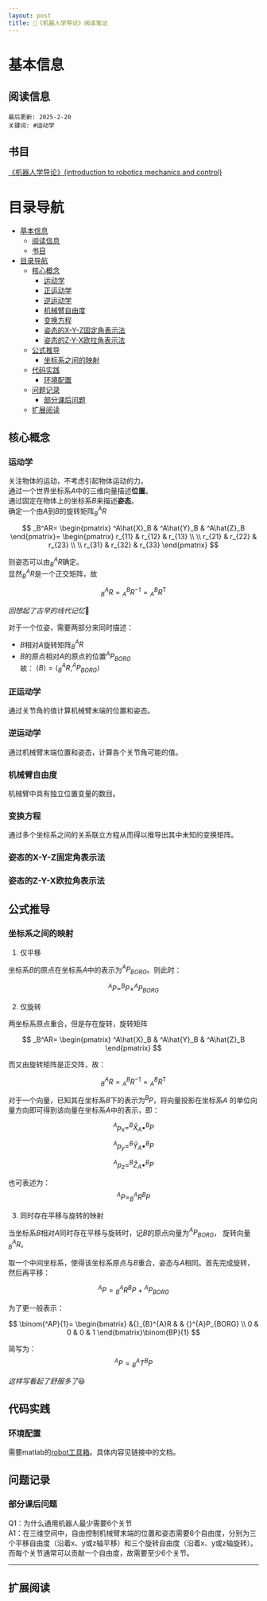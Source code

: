 ```yaml
---
layout: post
title: 🦾《机器人学导论》阅读笔记
---
```

# 基本信息
## 阅读信息
`最后更新: 2025-2-20`  
`关键词: #运动学`
## 书目
[《机器人学导论》(introduction to robotics mechanics and control)](https://z-library.sk/book/18192065/4684aa/%E6%9C%BA%E5%99%A8%E4%BA%BA%E5%AD%A6%E5%AF%BC%E8%AE%BA-introduction-to-robotics-mechanics-and-control.html) 

<!--more-->

# 目录导航
- [基本信息](#基本信息)
  - [阅读信息](#阅读信息)
  - [书目](#书目)
- [目录导航](#目录导航)
  - [核心概念](#核心概念)
    - [运动学](#运动学)
    - [正运动学](#正运动学)
    - [逆运动学](#逆运动学)
    - [机械臂自由度](#机械臂自由度)
    - [变换方程](#变换方程)
    - [姿态的X-Y-Z固定角表示法](#姿态的x-y-z固定角表示法)
    - [姿态的Z-Y-X欧拉角表示法](#姿态的z-y-x欧拉角表示法)
  - [公式推导](#公式推导)
    - [坐标系之间的映射](#坐标系之间的映射)
  - [代码实践](#代码实践)
    - [环境配置](#环境配置)
  - [问题记录](#问题记录)
    - [部分课后问题](#部分课后问题)
  - [扩展阅读](#扩展阅读)

## 核心概念
### 运动学
关注物体的运动，不考虑引起物体运动的力。  
通过一个世界坐标系$A$中的三维向量描述**位置**。  
通过固定在物体上的坐标系$B$来描述**姿态**。  
确定一个由$A$到$B$的旋转矩阵$_B^AR$  

$$
_B^AR=
\begin{pmatrix}
^A\hat{X}_B & ^A\hat{Y}_B & ^A\hat{Z}_B
\end{pmatrix}=
\begin{pmatrix}
r_{11} & r_{12} & r_{13} \\
 \\
r_{21} & r_{22} & r_{23} \\
 \\
r_{31} & r_{32} & r_{33}
\end{pmatrix}
$$

则姿态可以由$_B^AR$确定。  
显然$_B^AR$是一个正交矩阵，故  

$$
{}_B^AR={}_A^BR^{-1}={}_A^BR^{\mathrm{T}}
$$

*回想起了古早的线代记忆*🤔

对于一个位姿，需要两部分来同时描述：
- $B$相对$A$旋转矩阵$_B^AR$
- $B$的原点相对$A$的原点的位置$^AP_{BORG}$  
故：
$\langle B\rangle = \langle_B^AR , ^AP_{BORG} \rangle$
### 正运动学
通过关节角的值计算机械臂末端的位置和姿态。
### 逆运动学
通过机械臂末端位置和姿态，计算各个关节角可能的值。
### 机械臂自由度
机械臂中具有独立位置变量的数目。
### 变换方程
通过多个坐标系之间的关系联立方程从而得以推导出其中未知的变换矩阵。

### 姿态的X-Y-Z固定角表示法

### 姿态的Z-Y-X欧拉角表示法

## 公式推导
### 坐标系之间的映射
1. 仅平移

坐标系$B$的原点在坐标系$A$中的表示为$^AP_{BORG}$。则此时：

$$^AP=^BP+^AP_{BORG}$$

2. 仅旋转

两坐标系原点重合，但是存在旋转，旋转矩阵

$$
_B^AR=
\begin{pmatrix}
^A\hat{X}_B & ^A\hat{Y}_B & ^A\hat{Z}_B
\end{pmatrix}
$$

而又由旋转矩阵是正交阵，故：

$$
{}_B^AR={}_A^BR^{-1}={}_A^BR^{\mathrm{T}}
$$

对于一个向量，已知其在坐标系$B$下的表示为$^BP$，将向量投影在坐标系$A$
的单位向量方向即可得到该向量在坐标系$A$中的表示，即：

$$
^Ap_x=^B\hat{X}_A\bullet^BP
$$

$$
^Ap_y=^B\hat{Y}_A\bullet^BP
$$

$$
^Ap_z=^B\hat{Z}_A\bullet^BP  
$$

也可表述为：
$$
^AP=_B^AR^BP
$$


3. 同时存在平移与旋转的映射

当坐标系$B$相对$A$同时存在平移与旋转时，记$B$的原点向量为$^AP_{BORG}$，
旋转向量$_B^AR$。

取一个中间坐标系，使得该坐标系原点与$B$重合，姿态与$A$相同。首先完成旋转，
然后再平移：

$$
{}^AP={}_B^AR{}^BP+{}^AP{}_{BORG}
$$

为了更一般表示：

$$
\binom{^AP}{1}=
\begin{bmatrix}
&{}_{B}^{A}R & & {}^{A}P_{BORG} \\
0 & 0 & 0 & 1
\end{bmatrix}\binom{BP}{1}
$$

简写为：
$$
{}^AP={}_B^AT^BP
$$

*这样写看起了舒服多了*😆
## 代码实践
### 环境配置
需要matlab的[robot工具箱](https://petercorke.com/toolboxes/robotics-toolbox/)。具体内容见链接中的文档。

## 问题记录

### 部分课后问题
Q1：为什么通用机器人最少需要6个关节  
A1：在三维空间中，自由控制机械臂末端的位置和姿态需要6个自由度，分别为三个平移自由度（沿着x、y或z轴平移）和三个旋转自由度（沿着x、y或z轴旋转）。而每个关节通常可以贡献一个自由度，故需要至少6个关节。

---


## 扩展阅读


